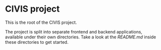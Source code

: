 CIVIS project
=============

This is the root of the CIVIS project.

The project is split into separate frontend and backend applications,
available under their own directories. Take a look at the *README.md*
inside these directories to get started.
